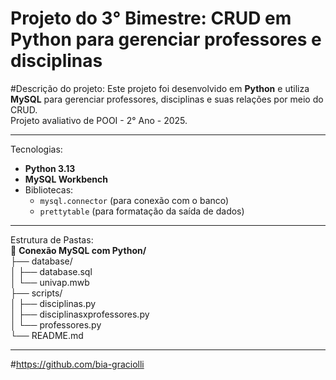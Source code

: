 ﻿# Projeto do 3° Bimestre: CRUD em Python para gerenciar professores e disciplinas

#Descrição do projeto:
Este projeto foi desenvolvido em **Python** e utiliza **MySQL** para gerenciar professores, disciplinas e suas relações por meio do CRUD.  
Projeto avaliativo de POOI - 2° Ano - 2025.

-----------------------------------------------------
Tecnologias:
- **Python 3.13**
- **MySQL Workbench**
- Bibliotecas:
  - `mysql.connector` (para conexão com o banco)
  - `prettytable` (para formatação da saída de dados)
------------------------------------------------------
Estrutura de Pastas:  
📁 **Conexão MySQL com Python/**  
├── database/  
│ ├── database.sql  
│ └── univap.mwb  
├── scripts/  
│ ├── disciplinas.py  
│ ├── disciplinasxprofessores.py  
│ └── professores.py  
└── README.md  

------------------------------------------------------


#https://github.com/bia-graciolli
